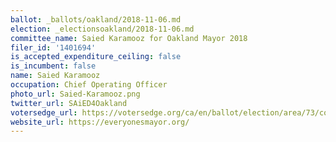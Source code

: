 ```yaml
---
ballot: _ballots/oakland/2018-11-06.md
election: _electionsoakland/2018-11-06.md
committee_name: Saied Karamooz for Oakland Mayor 2018
filer_id: '1401694'
is_accepted_expenditure_ceiling: false
is_incumbent: false
name: Saied Karamooz
occupation: Chief Operating Officer
photo_url: Saied-Karamooz.png
twitter_url: SAiED4Oakland
votersedge_url: https://votersedge.org/ca/en/ballot/election/area/73/contests/contest/17342/candidate/139770?&county=alameda%20county&election_authority_id=1
website_url: https://everyonesmayor.org/
---
```

